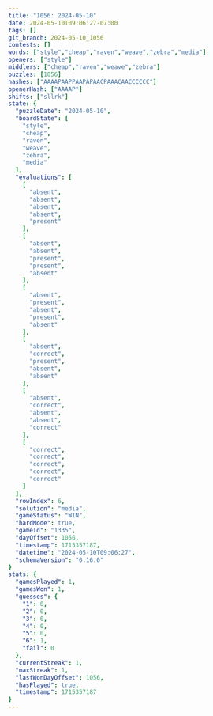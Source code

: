 ```yaml
---
title: "1056: 2024-05-10"
date: 2024-05-10T09:06:27-07:00
tags: []
git_branch: 2024-05-10_1056
contests: []
words: ["style","cheap","raven","weave","zebra","media"]
openers: ["style"]
middlers: ["cheap","raven","weave","zebra"]
puzzles: [1056]
hashes: ["AAAAPAAPPAAPAPAACPAAACAACCCCCC"]
openerHash: ["AAAAP"]
shifts: ["sllrk"]
state: {
  "puzzleDate": "2024-05-10",
  "boardState": [
    "style",
    "cheap",
    "raven",
    "weave",
    "zebra",
    "media"
  ],
  "evaluations": [
    [
      "absent",
      "absent",
      "absent",
      "absent",
      "present"
    ],
    [
      "absent",
      "absent",
      "present",
      "present",
      "absent"
    ],
    [
      "absent",
      "present",
      "absent",
      "present",
      "absent"
    ],
    [
      "absent",
      "correct",
      "present",
      "absent",
      "absent"
    ],
    [
      "absent",
      "correct",
      "absent",
      "absent",
      "correct"
    ],
    [
      "correct",
      "correct",
      "correct",
      "correct",
      "correct"
    ]
  ],
  "rowIndex": 6,
  "solution": "media",
  "gameStatus": "WIN",
  "hardMode": true,
  "gameId": "1335",
  "dayOffset": 1056,
  "timestamp": 1715357187,
  "datetime": "2024-05-10T09:06:27",
  "schemaVersion": "0.16.0"
}
stats: {
  "gamesPlayed": 1,
  "gamesWon": 1,
  "guesses": {
    "1": 0,
    "2": 0,
    "3": 0,
    "4": 0,
    "5": 0,
    "6": 1,
    "fail": 0
  },
  "currentStreak": 1,
  "maxStreak": 1,
  "lastWonDayOffset": 1056,
  "hasPlayed": true,
  "timestamp": 1715357187
}
---
```

<!-- more -->
